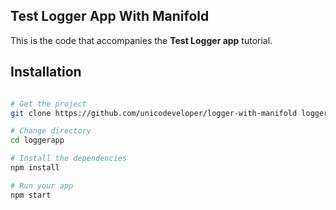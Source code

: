 ## Test Logger App With Manifold

This is the code that accompanies the **Test Logger app** tutorial.

## Installation

```bash

# Get the project
git clone https://github.com/unicodeveloper/logger-with-manifold loggerapp

# Change directory
cd loggerapp

# Install the dependencies
npm install

# Run your app
npm start